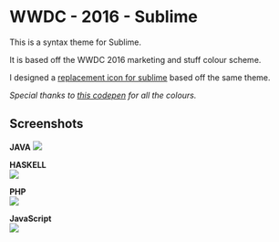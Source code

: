 # WWDC - 2016 - Sublime 

This is a syntax theme for Sublime. 

It is based off the WWDC 2016 marketing and stuff colour scheme. 

I designed a [replacement icon for sublime](https://dribbble.com/shots/2778110-Sublime-Text-Replacement-Icon-WWDC-2016-Edition) based off the same theme.  

*Special thanks to [this codepen](http://codepen.io/macx/pen/PNaQvX/) for all the colours.*  


## Screenshots  
**JAVA** 
![](http://puu.sh/pBFY5/1984c929cf.png)  

**HASKELL**  
![](http://puu.sh/pBG22/7cba8526b5.png)  

**PHP**  
![](http://puu.sh/pBG6f/d77127c2df.png)  

**JavaScript**  
![](http://puu.sh/pBGdd/0c63c575f7.png)